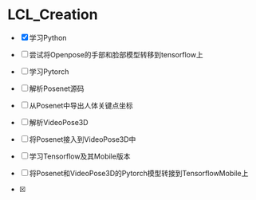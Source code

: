 # LCL_Creation

- [x] 学习Python
- [ ] 尝试将Openpose的手部和脸部模型转移到tensorflow上


- [ ] 学习Pytorch
- [ ] 解析Posenet源码
- [ ] 从Posenet中导出人体关键点坐标
- [ ] 解析VideoPose3D
- [ ] 将Posenet接入到VideoPose3D中
- [ ] 学习Tensorflow及其Mobile版本
- [ ] 将Posenet和VideoPose3D的Pytorch模型转接到TensorflowMobile上
- [x] 
